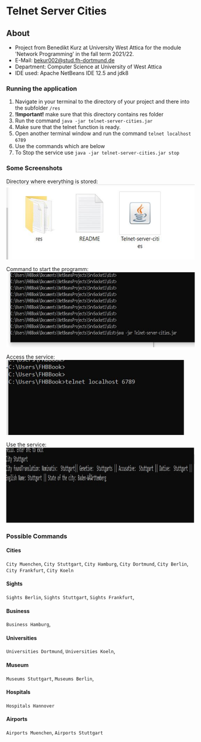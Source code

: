 # Telnet Server Cities

## About
- Project from Benedikt Kurz at University West Attica for the module 'Network Programming' in the fall term 2021/22. 
- E-Mail: bekur002@stud.fh-dortmund.de
- Department: Computer Science at University of West Attica
- IDE used: Apache NetBeans IDE 12.5 and jdk8

### Running the application
1) Navigate in your terminal to the directory of your project and there into the subfolder `/res`
2) **!Important!** make sure that this directory contains res folder 
3) Run the command `java -jar telnet-server-cities.jar`
4) Make sure that the telnet function is ready.
5) Open another terminal window and run the command `telnet localhost 6789` 
6) Use the commands which are below
7) To Stop the service use `java -jar telnet-server-cities.jar stop`

### Some Screenshots 
Directory where everything is stored: </br>
<img alt="Directory" src="https://github.com/BenBinary/telnet-server-cities/blob/74b9eeced9cac67681ed005624d620d69bb65e4c/docs/pictures/dir.JPG" height="200">

Command to start the programm: </br>
<img alt="Start the program" src="https://github.com/BenBinary/telnet-server-cities/blob/407480998f63085d576c1aef4dd9ea9776b983c6/docs/pictures/Start_Programm.JPG" height="200">

Access the service: </br>
<img alt="Access the service" src="https://github.com/BenBinary/telnet-server-cities/blob/e025566fff34d713757444ec6d63c82d3312d024/docs/pictures/access_Programm.JPG" height="200">

Use the service: </br>
<img alt="Use the service" src="https://github.com/BenBinary/telnet-server-cities/blob/e025566fff34d713757444ec6d63c82d3312d024/docs/pictures/use_Programm.JPG" height="200">



### Possible Commands

#### Cities
`City Muenchen`, `City Stuttgart`, `City Hamburg`, `City Dortmund`, `City Berlin`, `City Frankfurt`, `City Koeln`

#### Sights
`Sights Berlin`, `Sights Stuttgart`, `Sights Frankfurt`, 

#### Business
`Business Hamburg`, 

#### Universities
`Universities Dortmund`, `Universities Koeln`,

#### Museum
`Museums Stuttgart`, `Museums Berlin`,  

#### Hospitals
`Hospitals Hannover`

#### Airports
 `Airports Muenchen`, `Airports Stuttgart`
